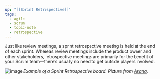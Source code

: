 ```yaml
---
up: "[[Sprint Retrospective]]"
tags:
  - agile
  - scrum
  - topic-note
  - retrospective
---
```

Just like review meetings, a sprint retrospective meeting is held at the end of each sprint. Whereas review meetings include the product owner and other stakeholders, retrospective meetings are primarily for the benefit of your Scrum team—there’s usually no need to get outside players involved.

![image](https://assets.asana.biz/m/cd1aa754c2f226c/original/inline-agile-sprint-retrospective-2x.jpg) *Example of a Sprint Retrospective board. Picture from [Asana](https://asana.com/guide/examples/project-management/asana-agile).*
